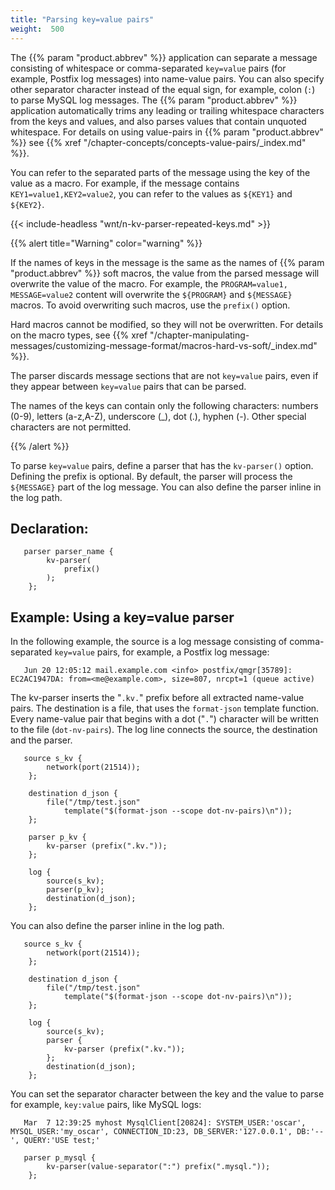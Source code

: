 ```yaml
---
title: "Parsing key=value pairs"
weight:  500
---
```

<!-- DISCLAIMER: This file is based on the syslog-ng Open Source Edition documentation https://github.com/balabit/syslog-ng-ose-guides/commit/2f4a52ee61d1ea9ad27cb4f3168b95408fddfdf2 and is used under the terms of The syslog-ng Open Source Edition Documentation License. The file has been modified by Axoflow. -->

The {{% param "product.abbrev" %}} application can separate a message consisting of whitespace or comma-separated `key=value` pairs (for example, Postfix log messages) into name-value pairs. You can also specify other separator character instead of the equal sign, for example, colon (`:`) to parse MySQL log messages. The {{% param "product.abbrev" %}} application automatically trims any leading or trailing whitespace characters from the keys and values, and also parses values that contain unquoted whitespace. For details on using value-pairs in {{% param "product.abbrev" %}} see {{% xref "/chapter-concepts/concepts-value-pairs/_index.md" %}}.

You can refer to the separated parts of the message using the key of the value as a macro. For example, if the message contains `KEY1=value1,KEY2=value2`, you can refer to the values as `${KEY1}` and `${KEY2}`.

{{< include-headless "wnt/n-kv-parser-repeated-keys.md" >}}

{{% alert title="Warning" color="warning" %}}

If the names of keys in the message is the same as the names of {{% param "product.abbrev" %}} soft macros, the value from the parsed message will overwrite the value of the macro. For example, the `PROGRAM=value1, MESSAGE=value2` content will overwrite the `${PROGRAM}` and `${MESSAGE}` macros. To avoid overwriting such macros, use the `prefix()` option.

Hard macros cannot be modified, so they will not be overwritten. For details on the macro types, see {{% xref "/chapter-manipulating-messages/customizing-message-format/macros-hard-vs-soft/_index.md" %}}.

The parser discards message sections that are not `key=value` pairs, even if they appear between `key=value` pairs that can be parsed.

The names of the keys can contain only the following characters: numbers (0-9), letters (a-z,A-Z), underscore (_), dot (.), hyphen (-). Other special characters are not permitted.

{{% /alert %}}

To parse `key=value` pairs, define a parser that has the `kv-parser()` option. Defining the prefix is optional. By default, the parser will process the `${MESSAGE}` part of the log message. You can also define the parser inline in the log path.


## Declaration:

```shell
   parser parser_name {
        kv-parser(
            prefix()
        );
    };
```



## Example: Using a key=value parser

In the following example, the source is a log message consisting of comma-separated `key=value` pairs, for example, a Postfix log message:

```shell
   Jun 20 12:05:12 mail.example.com <info> postfix/qmgr[35789]: EC2AC1947DA: from=<me@example.com>, size=807, nrcpt=1 (queue active)
```

The kv-parser inserts the "`.kv.`" prefix before all extracted name-value pairs. The destination is a file, that uses the `format-json` template function. Every name-value pair that begins with a dot ("`.`") character will be written to the file (`dot-nv-pairs`). The log line connects the source, the destination and the parser.

```shell
   source s_kv {
        network(port(21514));
    };
    
    destination d_json {
        file("/tmp/test.json"
            template("$(format-json --scope dot-nv-pairs)\n"));
    };
    
    parser p_kv {
        kv-parser (prefix(".kv."));
    };
    
    log {
        source(s_kv);
        parser(p_kv);
        destination(d_json);
    };
```

You can also define the parser inline in the log path.

```shell
   source s_kv {
        network(port(21514));
    };
    
    destination d_json {
        file("/tmp/test.json"
            template("$(format-json --scope dot-nv-pairs)\n"));
    };
    
    log {
        source(s_kv);
        parser {
            kv-parser (prefix(".kv."));
        };
        destination(d_json);
    };
```

You can set the separator character between the key and the value to parse for example, `key:value` pairs, like MySQL logs:

```shell
   Mar  7 12:39:25 myhost MysqlClient[20824]: SYSTEM_USER:'oscar', MYSQL_USER:'my_oscar', CONNECTION_ID:23, DB_SERVER:'127.0.0.1', DB:'--', QUERY:'USE test;'
```

```shell
   parser p_mysql {
        kv-parser(value-separator(":") prefix(".mysql."));
    };
```

